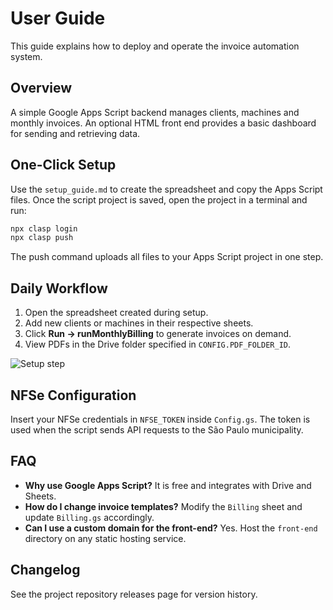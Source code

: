 # User Guide

This guide explains how to deploy and operate the invoice automation system.

## Overview
A simple Google Apps Script backend manages clients, machines and monthly invoices. An optional HTML front end provides a basic dashboard for sending and retrieving data.

## One-Click Setup
Use the `setup_guide.md` to create the spreadsheet and copy the Apps Script files. Once the script project is saved, open the project in a terminal and run:

```bash
npx clasp login
npx clasp push
```

The push command uploads all files to your Apps Script project in one step.

## Daily Workflow
1. Open the spreadsheet created during setup.
2. Add new clients or machines in their respective sheets.
3. Click **Run → runMonthlyBilling** to generate invoices on demand.
4. View PDFs in the Drive folder specified in `CONFIG.PDF_FOLDER_ID`.

![Setup step](img/setup1.png)

## NFSe Configuration
Insert your NFSe credentials in `NFSE_TOKEN` inside `Config.gs`. The token is used when the script sends API requests to the São Paulo municipality.

## FAQ
- **Why use Google Apps Script?** It is free and integrates with Drive and Sheets.
- **How do I change invoice templates?** Modify the `Billing` sheet and update `Billing.gs` accordingly.
- **Can I use a custom domain for the front-end?** Yes. Host the `front-end` directory on any static hosting service.

## Changelog
See the project repository releases page for version history.
